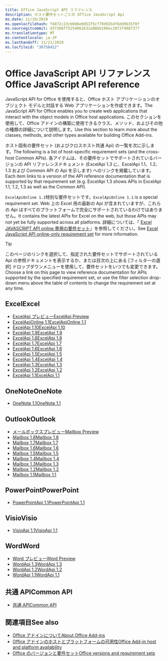```yaml
---
title: Office JavaScript API リファレンス
description: ホスト要件セットごとの Office JavaScript Api
ms.date: 11/19/2019
ms.openlocfilehash: f4072c23cb0d6e0d5375cf79d92b4f6dd9b35f0f
ms.sourcegitcommit: d37268ff5254061632a886b196ec28f2f4087377
ms.translationtype: MT
ms.contentlocale: ja-JP
ms.lasthandoff: 11/21/2019
ms.locfileid: "38758422"
---
```

# <a name="office-javascript-api-reference"></a><span data-ttu-id="5943e-103">Office JavaScript API リファレンス</span><span class="sxs-lookup"><span data-stu-id="5943e-103">Office JavaScript API reference</span></span>

<span data-ttu-id="5943e-104">JavaScript API for Office を使用すると、Office ホスト アプリケーションのオブジェクト モデルと対話する Web アプリケーションを作成できます。</span><span class="sxs-lookup"><span data-stu-id="5943e-104">The JavaScript API for Office enables you to create web applications that interact with the object models in Office host applications.</span></span> <span data-ttu-id="5943e-105">このセクションを使用して、Office アドインの構築に使用できるクラス、メソッド、およびその他の種類の詳細について説明します。</span><span class="sxs-lookup"><span data-stu-id="5943e-105">Use this section to learn more about the classes, methods, and other types available for building Office Add-ins.</span></span>

<span data-ttu-id="5943e-106">ホスト固有の要件セット (およびクロスホスト共通 Api) の一覧を次に示します。</span><span class="sxs-lookup"><span data-stu-id="5943e-106">The following is a list of host-specific requirement sets (and the cross-host Common APIs).</span></span> <span data-ttu-id="5943e-107">各アイテムは、その要件セットでサポートされているバージョンの API リファレンスドキュメント (ExcelApi 1.3 に、ExcelApi 1.1、1.2、1.3 および Common API の Api を示します) へのリンクを掲載しています。</span><span class="sxs-lookup"><span data-stu-id="5943e-107">Each item links to a version of the API reference documentation that is supported by that requirement set (e.g. ExcelApi 1.3 shows APIs in ExcelApi 1.1, 1.2, 1.3 as well as the Common API).</span></span>

<span data-ttu-id="5943e-108">`ExcelApiOnline 1.1`特別な要件セットです。</span><span class="sxs-lookup"><span data-stu-id="5943e-108">`ExcelApiOnline 1.1` is a special requirement set.</span></span> <span data-ttu-id="5943e-109">Web 上の Excel 用の最新の Api が含まれていますが、これらの Api はすべてのプラットフォームで完全にサポートされているわけではありません。</span><span class="sxs-lookup"><span data-stu-id="5943e-109">It contains the latest APIs for Excel on the web, but those APIs may not yet be fully supported across all platforms.</span></span> <span data-ttu-id="5943e-110">詳細については、「 [Excel JAVASCRIPT API online 専用の要件セット](/office/dev/add-ins/reference/requirement-sets/excel-api-online-requirement-set)」を参照してください。</span><span class="sxs-lookup"><span data-stu-id="5943e-110">See [Excel JavaScript API online-only requirement set](/office/dev/add-ins/reference/requirement-sets/excel-api-online-requirement-set) for more information.</span></span>

> [!TIP]
> <span data-ttu-id="5943e-111">このページのリンクを選択して、指定された要件セットでサポートされている Api の参照ドキュメントを表示するか、または目次の上にある [フィルターの選択] ドロップダウンメニューを使用して、要件セットをいつでも変更できます。</span><span class="sxs-lookup"><span data-stu-id="5943e-111">Choose a link on this page to view reference documentation for APIs supported by the specified requirement set, or use the filter selection drop-down menu above the table of contents to change the requirement set at any time.</span></span>

## <a name="excel"></a><span data-ttu-id="5943e-112">Excel</span><span class="sxs-lookup"><span data-stu-id="5943e-112">Excel</span></span>

- [<span data-ttu-id="5943e-113">ExcelApi プレビュー</span><span class="sxs-lookup"><span data-stu-id="5943e-113">ExcelApi Preview</span></span>](/javascript/api/excel?view=excel-js-preview)
- [<span data-ttu-id="5943e-114">ExcelApiOnline 1.1</span><span class="sxs-lookup"><span data-stu-id="5943e-114">ExcelApiOnline 1.1</span></span>](/javascript/api/excel?view=excel-js-online)
- [<span data-ttu-id="5943e-115">ExcelApi 1.10</span><span class="sxs-lookup"><span data-stu-id="5943e-115">ExcelApi 1.10</span></span>](/javascript/api/excel?view=excel-js-1.10)
- [<span data-ttu-id="5943e-116">ExcelApi 1.9</span><span class="sxs-lookup"><span data-stu-id="5943e-116">ExcelApi 1.9</span></span>](/javascript/api/excel?view=excel-js-1.9)
- [<span data-ttu-id="5943e-117">ExcelApi 1.8</span><span class="sxs-lookup"><span data-stu-id="5943e-117">ExcelApi 1.8</span></span>](/javascript/api/excel?view=excel-js-1.8)
- [<span data-ttu-id="5943e-118">ExcelApi 1.7</span><span class="sxs-lookup"><span data-stu-id="5943e-118">ExcelApi 1.7</span></span>](/javascript/api/excel?view=excel-js-1.7)
- [<span data-ttu-id="5943e-119">ExcelApi 1.6</span><span class="sxs-lookup"><span data-stu-id="5943e-119">ExcelApi 1.6</span></span>](/javascript/api/excel?view=excel-js-1.6)
- [<span data-ttu-id="5943e-120">ExcelApi 1.5</span><span class="sxs-lookup"><span data-stu-id="5943e-120">ExcelApi 1.5</span></span>](/javascript/api/excel?view=excel-js-1.5)
- [<span data-ttu-id="5943e-121">ExcelApi 1.4</span><span class="sxs-lookup"><span data-stu-id="5943e-121">ExcelApi 1.4</span></span>](/javascript/api/excel?view=excel-js-1.4)
- [<span data-ttu-id="5943e-122">ExcelApi 1.3</span><span class="sxs-lookup"><span data-stu-id="5943e-122">ExcelApi 1.3</span></span>](/javascript/api/excel?view=excel-js-1.3)
- [<span data-ttu-id="5943e-123">ExcelApi 1.2</span><span class="sxs-lookup"><span data-stu-id="5943e-123">ExcelApi 1.2</span></span>](/javascript/api/excel?view=excel-js-1.2)
- [<span data-ttu-id="5943e-124">ExcelApi 1.1</span><span class="sxs-lookup"><span data-stu-id="5943e-124">ExcelApi 1.1</span></span>](/javascript/api/excel?view=excel-js-1.1)

## <a name="onenote"></a><span data-ttu-id="5943e-125">OneNote</span><span class="sxs-lookup"><span data-stu-id="5943e-125">OneNote</span></span>

- [<span data-ttu-id="5943e-126">OneNote 1.1</span><span class="sxs-lookup"><span data-stu-id="5943e-126">OneNote 1.1</span></span>](/javascript/api/onenote?view=onenote-js-1.1)

## <a name="outlook"></a><span data-ttu-id="5943e-127">Outlook</span><span class="sxs-lookup"><span data-stu-id="5943e-127">Outlook</span></span>

- [<span data-ttu-id="5943e-128">メールボックスプレビュー</span><span class="sxs-lookup"><span data-stu-id="5943e-128">Mailbox Preview</span></span>](/javascript/api/outlook?view=outlook-js-preview)
- [<span data-ttu-id="5943e-129">Mailbox 1.8</span><span class="sxs-lookup"><span data-stu-id="5943e-129">Mailbox 1.8</span></span>](/javascript/api/outlook?view=outlook-js-1.8)
- [<span data-ttu-id="5943e-130">Mailbox 1.7</span><span class="sxs-lookup"><span data-stu-id="5943e-130">Mailbox 1.7</span></span>](/javascript/api/outlook?view=outlook-js-1.7)
- [<span data-ttu-id="5943e-131">Mailbox 1.6</span><span class="sxs-lookup"><span data-stu-id="5943e-131">Mailbox 1.6</span></span>](/javascript/api/outlook?view=outlook-js-1.6)
- [<span data-ttu-id="5943e-132">Mailbox 1.5</span><span class="sxs-lookup"><span data-stu-id="5943e-132">Mailbox 1.5</span></span>](/javascript/api/outlook?view=outlook-js-1.5)
- [<span data-ttu-id="5943e-133">Mailbox 1.4</span><span class="sxs-lookup"><span data-stu-id="5943e-133">Mailbox 1.4</span></span>](/javascript/api/outlook?view=outlook-js-1.4)
- [<span data-ttu-id="5943e-134">Mailbox 1.3</span><span class="sxs-lookup"><span data-stu-id="5943e-134">Mailbox 1.3</span></span>](/javascript/api/outlook?view=outlook-js-1.3)
- [<span data-ttu-id="5943e-135">Mailbox 1.2</span><span class="sxs-lookup"><span data-stu-id="5943e-135">Mailbox 1.2</span></span>](/javascript/api/outlook?view=outlook-js-1.2)
- [<span data-ttu-id="5943e-136">Mailbox 1.1</span><span class="sxs-lookup"><span data-stu-id="5943e-136">Mailbox 1.1</span></span>](/javascript/api/outlook?view=outlook-js-1.1)

## <a name="powerpoint"></a><span data-ttu-id="5943e-137">PowerPoint</span><span class="sxs-lookup"><span data-stu-id="5943e-137">PowerPoint</span></span>

- [<span data-ttu-id="5943e-138">PowerPointApi 1.1</span><span class="sxs-lookup"><span data-stu-id="5943e-138">PowerPointApi 1.1</span></span>](/javascript/api/powerpoint?view=powerpoint-js-1.1)

## <a name="visio"></a><span data-ttu-id="5943e-139">Visio</span><span class="sxs-lookup"><span data-stu-id="5943e-139">Visio</span></span>

- [<span data-ttu-id="5943e-140">VisioApi 1.1</span><span class="sxs-lookup"><span data-stu-id="5943e-140">VisioApi 1.1</span></span>](/javascript/api/visio?view=visio-js-1.1)

## <a name="word"></a><span data-ttu-id="5943e-141">Word</span><span class="sxs-lookup"><span data-stu-id="5943e-141">Word</span></span>

- [<span data-ttu-id="5943e-142">Word プレビュー</span><span class="sxs-lookup"><span data-stu-id="5943e-142">Word Preview</span></span>](/javascript/api/word?view=word-js-preview)
- [<span data-ttu-id="5943e-143">WordApi 1.3</span><span class="sxs-lookup"><span data-stu-id="5943e-143">WordApi 1.3</span></span>](/javascript/api/word?view=word-js-1.3)
- [<span data-ttu-id="5943e-144">WordApi 1.2</span><span class="sxs-lookup"><span data-stu-id="5943e-144">WordApi 1.2</span></span>](/javascript/api/word?view=word-js-1.2)
- [<span data-ttu-id="5943e-145">WordApi 1.1</span><span class="sxs-lookup"><span data-stu-id="5943e-145">WordApi 1.1</span></span>](/javascript/api/word?view=word-js-1.1)

## <a name="common-api"></a><span data-ttu-id="5943e-146">共通 API</span><span class="sxs-lookup"><span data-stu-id="5943e-146">Common API</span></span>

- [<span data-ttu-id="5943e-147">共通 API</span><span class="sxs-lookup"><span data-stu-id="5943e-147">Common API</span></span>](/javascript/api/office?view=common-js)

## <a name="see-also"></a><span data-ttu-id="5943e-148">関連項目</span><span class="sxs-lookup"><span data-stu-id="5943e-148">See also</span></span>

- [<span data-ttu-id="5943e-149">Office アドインについて</span><span class="sxs-lookup"><span data-stu-id="5943e-149">About Office Add-ins</span></span>](/office/dev/add-ins/overview)
- [<span data-ttu-id="5943e-150">Office アドインのホストとプラットフォームの可用性</span><span class="sxs-lookup"><span data-stu-id="5943e-150">Office Add-in host and platform availability</span></span>](/office/dev/add-ins/overview/office-add-in-availability)
- [<span data-ttu-id="5943e-151">Office のバージョンと要件セット</span><span class="sxs-lookup"><span data-stu-id="5943e-151">Office versions and requirement sets</span></span>](/office/dev/add-ins/develop/office-versions-and-requirement-sets)
